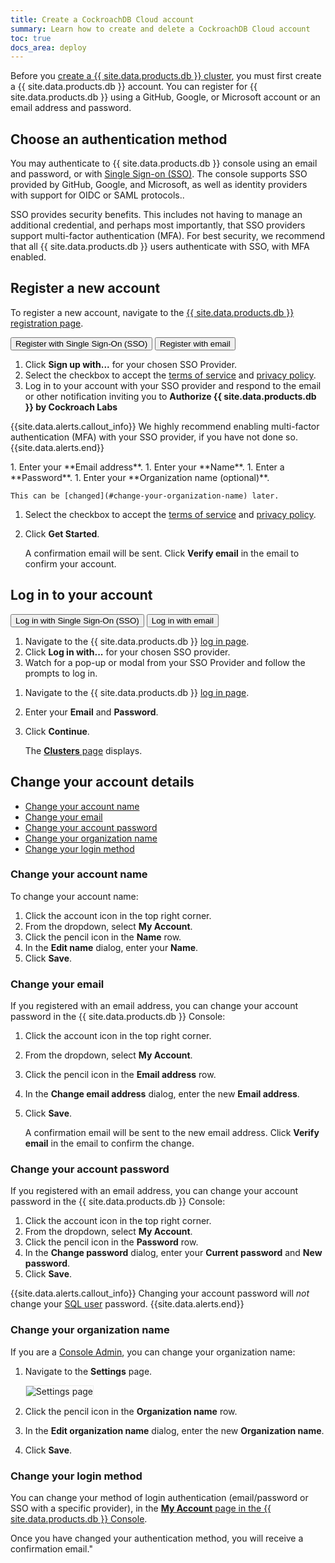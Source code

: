 ```yaml
---
title: Create a CockroachDB Cloud account
summary: Learn how to create and delete a CockroachDB Cloud account
toc: true
docs_area: deploy
---
```


Before you [create a {{ site.data.products.db }} cluster](create-your-cluster.html), you must first create a {{ site.data.products.db }} account. You can register for {{ site.data.products.db }} using a GitHub, Google, or Microsoft account or an email address and password.

## Choose an authentication method

You may authenticate to {{ site.data.products.db }} console using an email and password, or with [Single Sign-on (SSO)](cloud-org-sso.html). The console supports SSO provided by GitHub, Google, and Microsoft, as well as identity providers with support for OIDC or SAML protocols..

SSO provides security benefits. This includes not having to manage an additional credential, and perhaps most importantly, that SSO providers support multi-factor authentication (MFA). For best security, we recommend that all {{ site.data.products.db }} users authenticate with SSO, with MFA enabled.

## Register a new account

To register a new account, navigate to the [{{ site.data.products.db }} registration page](https://cockroachlabs.cloud/signup?referralId=docs_create_account).

<div class="filters clearfix">
  <button class="filter-button page-level" data-scope="github">Register with Single Sign-On (SSO)</button>
  <button class="filter-button page-level" data-scope="email">Register with email</button>
</div>
<p></p>

<section class="filter-content" markdown="1" data-scope="github">

1. Click **Sign up with...** for your chosen SSO Provider.
1. Select the checkbox to accept the [terms of service](https://www.cockroachlabs.com/cloud-terms-and-conditions/) and [privacy policy](https://www.cockroachlabs.com/privacy).
1. Log in to your account with your SSO provider and respond to the email or other notification inviting you to  **Authorize {{ site.data.products.db }} by Cockroach Labs**

{{site.data.alerts.callout_info}}
We highly recommend enabling multi-factor authentication (MFA) with your SSO provider, if you have not done so.
{{site.data.alerts.end}}
</section>

<section class="filter-content" markdown="1" data-scope="email">
1. Enter your **Email address**.
1. Enter your **Name**.
1. Enter a **Password**.
1. Enter your **Organization name (optional)**.

    This can be [changed](#change-your-organization-name) later.

1. Select the checkbox to accept the [terms of service](https://www.cockroachlabs.com/cloud-terms-and-conditions/) and [privacy policy](https://www.cockroachlabs.com/privacy).
1. Click **Get Started**.

    A confirmation email will be sent. Click **Verify email** in the email to confirm your account.
</section>

## Log in to your account

<div class="filters clearfix">
  <button class="filter-button page-level" data-scope="github">Log in with Single Sign-On (SSO)</button>
  <button class="filter-button page-level" data-scope="email">Log in with email</button>
</div>
<p></p>

<section class="filter-content" markdown="1" data-scope="github">

1. Navigate to the {{ site.data.products.db }} [log in page](https://cockroachlabs.cloud/clusters).
1. Click **Log in with...** for your chosen SSO provider.
1. Watch for a pop-up or modal from your SSO Provider and follow the prompts to log in.
</section>

<section class="filter-content" markdown="1" data-scope="email">

1. Navigate to the {{ site.data.products.db }} [log in page](https://cockroachlabs.cloud/clusters).
1. Enter your **Email** and **Password**.
1. Click **Continue**.

    The [**Clusters** page](cluster-management.html) displays.
</section>

## Change your account details

- [Change your account name](#change-your-account-name)
- [Change your email](#change-your-email)
- [Change your account password](#change-your-account-password)
- [Change your organization name](#change-your-organization-name)
- [Change your login method](#change-your-login-method)

### Change your account name

To change your account name:

1. Click the account icon in the top right corner.
1. From the dropdown, select **My Account**.
1. Click the pencil icon in the **Name** row.
1. In the **Edit name** dialog, enter your **Name**.
1. Click **Save**.

### Change your email

If you registered with an email address, you can change your account password in the {{ site.data.products.db }} Console:

1. Click the account icon in the top right corner.
1. From the dropdown, select **My Account**.
1. Click the pencil icon in the **Email address** row.
1. In the **Change email address** dialog, enter the new **Email address**.
1. Click **Save**.

    A confirmation email will be sent to the new email address. Click **Verify email** in the email to confirm the change.

### Change your account password

If you registered with an email address, you can change your account password in the {{ site.data.products.db }} Console:

1. Click the account icon in the top right corner.
1. From the dropdown, select **My Account**.
1. Click the pencil icon in the **Password** row.
1. In the **Change password** dialog, enter your **Current password** and **New password**.
1. Click **Save**.

{{site.data.alerts.callout_info}}
Changing your account password will _not_ change your [SQL user](user-authorization.html#create-a-sql-user) password.
{{site.data.alerts.end}}

### Change your organization name

If you are a [Console Admin](console-access-management.html#console-admin), you can change your organization name:

1. Navigate to the **Settings** page.

    <img src="{{ 'images/cockroachcloud/settings-page.png' | relative_url }}" alt="Settings page" style="border:1px solid #eee;max-width:100%" />

1. Click the pencil icon in the **Organization name** row.
1. In the **Edit organization name** dialog, enter the new **Organization name**.
1. Click **Save**.

### Change your login method

You can change your method of login authentication (email/password or SSO with a specific provider), in the [**My Account** page in the {{ site.data.products.db }} Console](https://cockroachlabs.cloud/account/profile).

Once you have changed your authentication method, you will receive a confirmation email."
